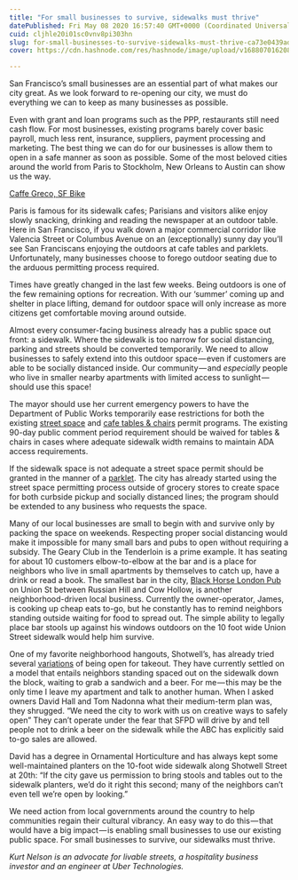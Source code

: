 ```yaml
---
title: "For small businesses to survive, sidewalks must thrive"
datePublished: Fri May 08 2020 16:57:40 GMT+0000 (Coordinated Universal Time)
cuid: cljhle20i01sc0vnv8pi303hn
slug: for-small-businesses-to-survive-sidewalks-must-thrive-ca73e0439ade
cover: https://cdn.hashnode.com/res/hashnode/image/upload/v1688070162083/f4f8d814-68da-4868-8b93-bea9c6dfc4cf.jpeg

---
```


San Francisco’s small businesses are an essential part of what makes our city great. As we look forward to re-opening our city, we must do everything we can to keep as many businesses as possible.

Even with grant and loan programs such as the PPP, restaurants still need cash flow. For most businesses, existing programs barely cover basic payroll, much less rent, insurance, suppliers, payment processing and marketing. The best thing we can do for our businesses is allow them to open in a safe manner as soon as possible. Some of the most beloved cities around the world from Paris to Stockholm, New Orleans to Austin can show us the way.

[Caffe Greco, SF Bike](https://www.flickr.com/photos/sfbike/3939983504/)

Paris is famous for its sidewalk cafes; Parisians and visitors alike enjoy slowly snacking, drinking and reading the newspaper at an outdoor table. Here in San Francisco, if you walk down a major commercial corridor like Valencia Street or Columbus Avenue on an (exceptionally) sunny day you’ll see San Franciscans enjoying the outdoors at cafe tables and parklets. Unfortunately, many businesses choose to forego outdoor seating due to the arduous permitting process required.

Times have greatly changed in the last few weeks. Being outdoors is one of the few remaining options for recreation. With our ‘summer’ coming up and shelter in place lifting, demand for outdoor space will only increase as more citizens get comfortable moving around outside.

Almost every consumer-facing business already has a public space out front: a sidewalk. Where the sidewalk is too narrow for social distancing, parking and streets should be converted temporarily. We need to allow businesses to safely extend into this outdoor space — even if customers are able to be socially distanced inside. Our community — and *especially* people who live in smaller nearby apartments with limited access to sunlight — should use this space!

The mayor should use her current emergency powers to have the Department of Public Works temporarily ease restrictions for both the existing [street space](http://sfpublicworks.org/services/permits/street-space) and [cafe tables & chairs](https://sfpublicworks.org/services/permits/cafe-tables-and-chairs) permit programs. The existing 90-day public comment period requirement should be waived for tables & chairs in cases where adequate sidewalk width remains to maintain ADA access requirements.

If the sidewalk space is not adequate a street space permit should be granted in the manner of a [parklet](https://sfpublicworks.org/services/permits/parklets). The city has already started using the street space permitting process outside of grocery stores to create space for both curbside pickup and socially distanced lines; the program should be extended to any business who requests the space.

Many of our local businesses are small to begin with and survive only by packing the space on weekends. Respecting proper social distancing would make it impossible for many small bars and pubs to open without requiring a subsidy. The Geary Club in the Tenderloin is a prime example. It has seating for about 10 customers elbow-to-elbow at the bar and is a place for neighbors who live in small apartments by themselves to catch up, have a drink or read a book. The smallest bar in the city, [Black Horse London Pub](http://www.blackhorselondon.com/) on Union St between Russian Hill and Cow Hollow, is another neighborhood-driven local business. Currently the owner-operator, James, is cooking up cheap eats to-go, but he constantly has to remind neighbors standing outside waiting for food to spread out. The simple ability to legally place bar stools up against his windows outdoors on the 10 foot wide Union Street sidewalk would help him survive.

One of my favorite neighborhood hangouts, Shotwell’s, has already tried several [variations](https://missionlocal.org/2020/04/happy-hour-at-shotwells-gathering-or-just-catching-up/) of being open for takeout. They have currently settled on a model that entails neighbors standing spaced out on the sidewalk down the block, waiting to grab a sandwich and a beer. For me — this may be the only time I leave my apartment and talk to another human. When I asked owners David Hall and Tom Nadonna what their medium-term plan was, they shrugged. “We need the city to work with us on creative ways to safely open” They can’t operate under the fear that SFPD will drive by and tell people not to drink a beer on the sidewalk while the ABC has explicitly said to-go sales are allowed.

David has a degree in Ornamental Horticulture and has always kept some well-maintained planters on the 10-foot wide sidewalk along Shotwell Street at 20th: “If the city gave us permission to bring stools and tables out to the sidewalk planters, we’d do it right this second; many of the neighbors can’t even tell we’re open by looking.”

We need action from local governments around the country to help communities regain their cultural vibrancy. An easy way to do this — that would have a big impact — is enabling small businesses to use our existing public space. For small businesses to survive, our sidewalks must thrive.

*Kurt Nelson is an advocate for livable streets, a hospitality business investor and an engineer at Uber Technologies.*